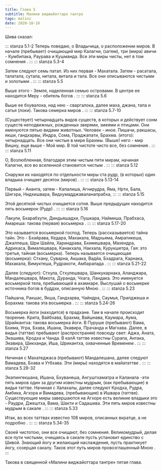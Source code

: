 ```yaml
---
title: Глава 5
subtitle: Малини виджайоттара тантра
tags: malini
date: 2020-10-10
---
```


Шива сказал:

::: stanza 5.1-2
Теперь поведаю, о Владычица, о расположении миров. В начале (пребывает) очищающий мир Калагни, (затем), три (мира) авичи - Кумбипака, Раурава и Кушманда. Все эти миры чисты, нет в том сомнения .
:::
::: stanza 5.3-4

Затем следуют семь патал. Из них первая - Махатала. Затем - расатала, талатала, сутала, нитала, витала и тала. Все они описываются чистыми и золотыми .
:::
::: stanza 5.5

Выше этого - Земля, наделенная семью островами. В центре ее находится Меру - обитель богов .
:::
::: stanza 5.6

Выше ее бхувалока, над нею - сваргалока, далее маха, джана, тапа и сатья (локи). Такова семерка миров .
:::
::: stanza 5.7-10

(Существует) четырнадцать видов существ, в которых и действует сонм существ неподвижных, рожденных зверями, змеями и птицами. Они именуются пятью видами животных. Человек - иное. Пишачи, ракшасы, якши, гандхарвы, Индра, Сома, Праджапати, Брахма. (итого): четырнадцать. Все они чистые в мире Брахмы. (Выше) него - мир Вишну, еще выше - Мой мир. В той чистоте чисто все, без сомнения .
:::
::: stanza 5.11

О, Возлюбленная, благодаря этим чистым пяти мирам, начиная Калагни, все во вселенной становится чистым .
:::
::: stanza 5.12

Снаружи их находятся по отдельности миры ста рудр, (в которых) один владыка очищает десяток (миров) .
:::
::: stanza 5.13-14

Первый - Ананта, затем - Капалиша, Агнирудра, Яма, Нрти, Бала, Шигхра, Нидхишвара, Видхумадджаваланапрабха, 
:::
::: stanza 5.15

Этой десяткой чистых очищается сотня. Выше предыдущих находится пять восьмерок (Рудр) .
:::
::: stanza 5.16

Лакули, Бхарабхути, Диндьяшадхи, Пушкара, Наймиша, Прабхаса, Амареша: такова (первая) восьмерка .
:::
::: stanza 5.17-20

Это называется восьмеркой господ. Теперь (рассказывается) тайна тайн. Это - Бхайрава, Кедара, Махакала, Мадхьяма, Амратикеша, Джалпеша, Шри Шайла, Хариндрава, Бхимешвара, Махендра, Адрихаса, Вималешвара, Канакхала, Накхала, Курукшетра, Гая: это третья, тайная (восьмерка). Теперь называется очищающая (восьмерка): Стхану, Суварна, Акшака, Вадйа, Бхадрага, Карнака, Махакала, Вимуктеша, Рудракоти, Амбарапада .
:::
::: stanza 5.21-22

Далее (следуют): Стхула, Стхулешвара, Шанкукарнака, Аланджара, Мандалешвара, Макота, Дуранда, Чхага, Ландака. Это именуется восьмеркой тела, пребывающей в ахамкаре. Выслушай о восьмерке источника богов в буддхи, описанную Мною .
:::
::: stanza 5.23

Пайшача, Ракшас, Якша, Гандхарва, Чайндра, Саумья, Прапджеша и Борахма: такова эта восьмерка .
:::
::: stanza 5.24-26

Восьмерка йоги (находится) в прадхане. Там в начале происходит творение. Крита, Вайбхава, Брахма, Вайшнава, Каумара, Аума, Шрайкантха: такова восьмерка йоги. В Пуруше (пребывают) Вама, Бхима, Угра, Бхава, Ишана, Экавира, Прачанда и Магхава. Далее, в видья (таттве) пребывают (распространяя) повсюду свет: Аджа, Аната, Экашива, Кродха и Чанда. В калА таттве известны Сурапа, Антака, Экавира, Шикханди, Иша, Шрикантха, охваченные Временем .
:::
::: stanza 5.27

Ничиная с Махатеджаса (пребывают) Мандалешана, далее следуют Вамадева, Бхава и Утбхава. Эти (миры) находятся в майататтве .
:::
::: stanza 5.28-32

Экапингекшана, Ишана, Бхуванеша, Ангуштхаматра и Каланала -эти пять миров один за другим известны мудрым, (как пребывающие) в видья таттве. Начиная с Халахалы, далее следуют Кродха, Рудра, Амбика, Агхора и Вамадева, (пребывающие) в Ишвара (таттве). Существующие миры завершаются на Агхоре есть великие владыки это - Раудри, Джештха, Вама, Шакти и Садашива. Эти пять миров известны мудрым в сакале .
:::
::: stanza 5.33

Итак, во всех таттвах известно 108 миров, описанных вкратце, а не подробно .
:::
::: stanza 5.34-35

Своей чистотою, они все очищают, без сомнения. Великомудрый, делая все пути чистыми, очищаясь в сакале пусть установит единство с Шивой. Знающий йогу и желающий наслаждения, пусть практикует йогу, созерцая сакалу. Таков этот путь миров провозглашенный Мною .
:::

Такова в священной «Малини виджайоттара тантре» пятая глава.
